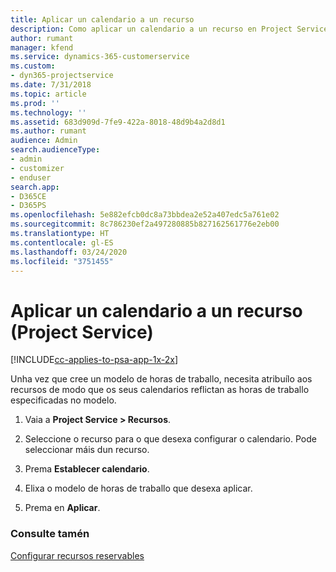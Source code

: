 ```yaml
---
title: Aplicar un calendario a un recurso
description: Como aplicar un calendario a un recurso en Project Service
author: rumant
manager: kfend
ms.service: dynamics-365-customerservice
ms.custom:
- dyn365-projectservice
ms.date: 7/31/2018
ms.topic: article
ms.prod: ''
ms.technology: ''
ms.assetid: 683d909d-7fe9-422a-8018-48d9b4a2d8d1
ms.author: rumant
audience: Admin
search.audienceType:
- admin
- customizer
- enduser
search.app:
- D365CE
- D365PS
ms.openlocfilehash: 5e882efcb0dc8a73bbdea2e52a407edc5a761e02
ms.sourcegitcommit: 8c786230ef2a497280885b827162561776e2eb00
ms.translationtype: HT
ms.contentlocale: gl-ES
ms.lasthandoff: 03/24/2020
ms.locfileid: "3751455"
---
```

# <a name="apply-a-calendar-to-a-resource-project-service"></a>Aplicar un calendario a un recurso (Project Service)

[!INCLUDE[cc-applies-to-psa-app-1x-2x](../includes/cc-applies-to-psa-app-1x-2x.md)]

Unha vez que cree un modelo de horas de traballo, necesita atribuílo aos recursos de modo que os seus calendarios reflictan as horas de traballo especificadas no modelo.  
  
1.  Vaia a **Project Service > Recursos**.  
  
2.  Seleccione o recurso para o que desexa configurar o calendario. Pode seleccionar máis dun recurso.  
  
3.  Prema **Establecer calendario**.  
  
4.  Elixa o modelo de horas de traballo que desexa aplicar.  
  
5.  Prema en **Aplicar**.  
  
### <a name="see-also"></a>Consulte tamén  
 [Configurar recursos reservables](../project-service/set-up-resources.md)
